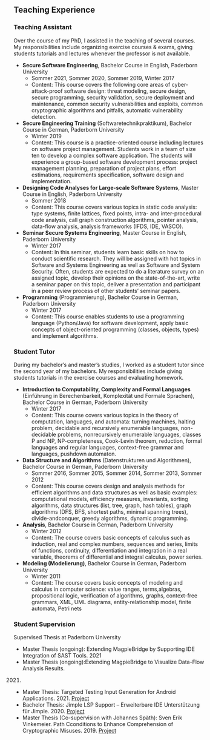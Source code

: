 ## Teaching Experience 
### Teaching Assistant
Over the course of my PhD, I assisted in the teaching of several courses. My responsibilities
include organizing exercise courses & exams, giving students tutorials and lectures whenever the professor is not
available.
- **Secure Software Engineering**, Bachelor Course in English, Paderborn University
  - Sommer 2021, Sommer 2020, Sommer 2019, Winter 2017
  - Content: This course covers the following core areas of cyber-attack-proof software design: threat modeling,
  secure design, secure programming, security validation, secure deployment and maintenance, common
  security vulnerabilities and exploits, common cryptographic algorithms and pitfalls, automatic vulnerability
  detection.
- **Secure Engineering Training** (Softwaretechnikpraktikum), Bachelor Course in German, Paderborn University
  - Winter 2019
  - Content: This course is a practice-oriented course including lectures on software project management.
Students work in a team of size ten to develop a complex software application. The students will experience a
group-based software development process: project management planning, preparation of project plans,
effort estimations, requirements specification, software design and implementation.
- **Designing Code Analyses for Large-scale Software Systems**, Master Course in English, Paderborn University
  - Sommer 2018
  - Content: This course covers various topics in static code analysis: type systems, finite lattices, fixed points, intra- and inter-procedural code analysis, call graph construction algorithms, pointer analysis, data-flow analysis, analysis frameworks (IFDS, IDE, VASCO).
- **Seminar Secure Systems Engineering**, Master Course in English, Paderborn University
    - Winter 2017
    - Content: In this seminar, students learn basic skills on how to conduct scientific research. They will be assigned with hot topics in Software and Systems Engineering as well as Software and System Security. Often, students are expected to do a literature survey on an assigned topic, develop their opinions on the state-of-the-art, write a seminar paper on this topic, deliver a presentation and participant in a peer review process of other students’ seminar papers.
- **Programming** (Programmierung), Bachelor Course in German, Paderborn University
    - Winter 2017
    - Content: This course enables students to use a programming language (Python/Java) for software
    development, apply basic concepts of object-oriented programming (classes, objects, types) and implement
    algorithms.

### Student Tutor 
During my bachelor’s and master’s studies, I worked as a student tutor since the second year of my
bachelors. My responsibilities include giving students tutorials in the exercise courses and evaluating homework.
- **Introduction to Computability, Complexity and Formal Languages** (Einführung in Berechenbarkeit,
Komplexität und Formale Sprachen), Bachelor Course in German, Paderborn University
  - Winter 2017
  - Content: This course covers various topics in the theory of computation, languages, and automata: turning
machines, halting problem, decidable and recursively enumerable languages, non-decidable problems, nonrecursively enumerable languages, classes P and NP, NP-completeness, Cook-Levin theorem, reduction, formal
languages and regular languages, context-free grammar and languages, pushdown automaton.
- **Data Structure and Algorithms** (Datenstrukturen und Algorithmen), Bachelor Course in German, Paderborn
University
  - Sommer 2016, Sommer 2015, Sommer 2014, Sommer 2013, Sommer 2012
  - Content: This course covers design and analysis methods for efficient algorithms and data structures as well as basic examples: computational models, efficiency measures, invariants, sorting algorithms, data structures (list, tree, graph, hash tables), graph algorithms (DFS, BFS, shortest paths, minimal spanning trees), divide-andconquer, greedy algorithms, dynamic programming.
- **Analysis**, Bachelor Course in German, Paderborn University
  - Winter 2012
  - Content: The course covers basic concepts of calculus such as induction, real and complex numbers, sequences
and series, limits of functions, continuity, differentiation and integration in a real variable, theorems of
differential and integral calculus, power series.
- **Modeling (Modelierung)**, Bachelor Course in German, Paderborn University
  - Winter 2011
  - Content: The course covers basic concepts of modeling and calculus in computer science: value ranges, terms,algebras, propositional logic, verification of algorithms, graphs, context-free grammars, XML, UML diagrams, entity-relationship model, finite automata, Petri nets

### Student Supervision
Supervised Thesis at Paderborn University
- Master Thesis (ongoing): Extending MagpieBridge by Supporting IDE Integration of SAST Tools.
2021
- Master Thesis (ongoing):Extending MagpieBridge to Visualize Data-Flow Analysis Results.
2021.
- Master Thesis: Targeted Testing Input Generation for Android Applications. 2021. [Project](https://github.com/fynnh/COVA-results)
- Bachelor Thesis: Jimple LSP Support – Erweiterbare IDE Unterstützung für Jimple. 2020. [Project](https://github.com/swissiety/JimpleLSP)
- Master Thesis (Co-supervision with Johannes Späth): Sven Erik Vinkemeier. Path Cconditions to Enhance Comprehension of Cryptographic Misuses. 2019. [Project](https://github.com/MagpieBridge/Masterarbeit-CogniCryptVSCode)
